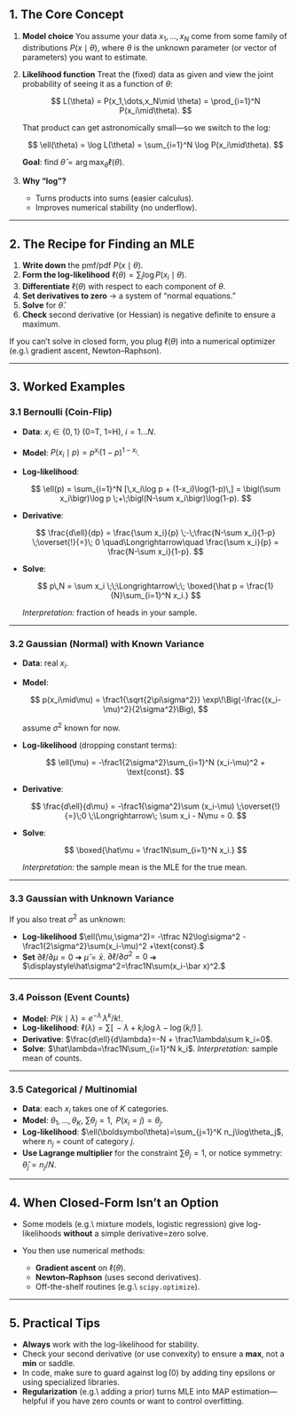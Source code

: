 ## 1. The Core Concept

1. **Model choice**
   You assume your data $x_1,\dots,x_N$ come from some family of distributions $P(x\mid\theta)$, where $\theta$ is the unknown parameter (or vector of parameters) you want to estimate.

2. **Likelihood function**
   Treat the (fixed) data as given and view the joint probability of seeing it as a function of $\theta$:

   $$
     L(\theta)
     = P(x_1,\dots,x_N\mid \theta)
     = \prod_{i=1}^N P(x_i\mid\theta).
   $$

   That product can get astronomically small—so we switch to the log:

   $$
     \ell(\theta)
     = \log L(\theta)
     = \sum_{i=1}^N \log P(x_i\mid\theta).
   $$

   **Goal**: find
   $\displaystyle \hat\theta = \arg\max_\theta \ell(\theta)$.

3. **Why “log”?**

   * Turns products into sums (easier calculus).
   * Improves numerical stability (no underflow).

---

## 2. The Recipe for Finding an MLE

1. **Write down** the pmf/pdf $P(x\mid\theta)$.
2. **Form the log-likelihood**
   $\ell(\theta)=\sum_i \log P(x_i\mid\theta).$
3. **Differentiate** $\ell(\theta)$ with respect to each component of $\theta$.
4. **Set derivatives to zero** → a system of “normal equations.”
5. **Solve** for $\hat\theta$.
6. **Check** second derivative (or Hessian) is negative definite to ensure a maximum.

If you can’t solve in closed form, you plug $\ell(\theta)$ into a numerical optimizer (e.g.\ gradient ascent, Newton–Raphson).

---

## 3. Worked Examples

### 3.1 Bernoulli (Coin-Flip)

* **Data**: $x_i\in\{0,1\}$ (0=T, 1=H), $i=1\ldots N$.
* **Model**: $P(x_i\mid p)=p^{x_i}(1-p)^{1-x_i}$.
* **Log-likelihood**:

  $$
    \ell(p)
    = \sum_{i=1}^N [\,x_i\log p + (1-x_i)\log(1-p)\,]
    = \bigl(\sum x_i\bigr)\log p \;+\;\bigl(N-\sum x_i\bigr)\log(1-p).
  $$
* **Derivative**:

  $$
    \frac{d\ell}{dp}
    = \frac{\sum x_i}{p} \;-\;\frac{N-\sum x_i}{1-p}
    \;\overset{!}{=}\; 0
    \quad\Longrightarrow\quad
    \frac{\sum x_i}{p} = \frac{N-\sum x_i}{1-p}.
  $$
* **Solve**:

  $$
    p\,N = \sum x_i 
    \;\;\Longrightarrow\;\; 
    \boxed{\hat p = \frac{1}{N}\sum_{i=1}^N x_i.}
  $$

  *Interpretation:* fraction of heads in your sample.

---

### 3.2 Gaussian (Normal) with Known Variance

* **Data**: real $x_i$.
* **Model**:

  $$
    p(x_i\mid\mu)
    = \frac1{\sqrt{2\pi\sigma^2}}
      \exp\!\Big(-\frac{(x_i-\mu)^2}{2\sigma^2}\Big),
  $$

  assume $\sigma^2$ known for now.
* **Log-likelihood** (dropping constant terms):

  $$
    \ell(\mu)
    = -\frac1{2\sigma^2}\sum_{i=1}^N (x_i-\mu)^2 + \text{const}.
  $$
* **Derivative**:

  $$
    \frac{d\ell}{d\mu}
    = -\frac1{\sigma^2}\sum (x_i-\mu)
    \;\overset{!}{=}\;0
    \;\Longrightarrow\;
    \sum x_i - N\mu = 0.
  $$
* **Solve**:

  $$
    \boxed{\hat\mu = \frac1N\sum_{i=1}^N x_i.}
  $$

  *Interpretation:* the sample mean is the MLE for the true mean.

---

### 3.3 Gaussian with Unknown Variance

If you also treat $\sigma^2$ as unknown:

* **Log-likelihood**
  $\ell(\mu,\sigma^2)= -\tfrac N2\log\sigma^2 - \frac1{2\sigma^2}\sum(x_i-\mu)^2 +\text{const}.$
* **Set**
  $\partial\ell/\partial\mu=0$ ➔ $\hat\mu=\bar x$.
  $\partial\ell/\partial\sigma^2=0$ ➔
  $\displaystyle\hat\sigma^2=\frac1N\sum(x_i-\bar x)^2.$

---

### 3.4 Poisson (Event Counts)

* **Model**: $P(k\mid\lambda)=e^{-\lambda}\,\lambda^k/k!$.
* **Log-likelihood**:
  $\ell(\lambda)=\sum [\, -\lambda + k_i\log\lambda - \log(k_i!)\, ].$
* **Derivative**:
  $\frac{d\ell}{d\lambda}=-N + \frac1\lambda\sum k_i=0$.
* **Solve**:
  $\hat\lambda=\frac1N\sum_{i=1}^N k_i$.
  *Interpretation:* sample mean of counts.

---

### 3.5 Categorical / Multinomial

* **Data**: each $x_i$ takes one of $K$ categories.
* **Model**: $\theta_1,\dots,\theta_K$, $\sum \theta_j=1$,
  $\,P(x_i=j)=\theta_j.$
* **Log-likelihood**:
  $\ell(\boldsymbol\theta)=\sum_{j=1}^K n_j\log\theta_j$,
  where $n_j$ = count of category $j$.
* **Use Lagrange multiplier** for the constraint $\sum\theta_j=1$, or notice symmetry:
  $\hat\theta_j = n_j/N.$

---

## 4. When Closed-Form Isn’t an Option

* Some models (e.g.\ mixture models, logistic regression) give log-likelihoods **without** a simple derivative=zero solve.
* You then use numerical methods:

  * **Gradient ascent** on $\ell(\theta)$.
  * **Newton–Raphson** (uses second derivatives).
  * Off-the-shelf routines (e.g.\ `scipy.optimize`).

---

## 5. Practical Tips

* **Always** work with the log-likelihood for stability.
* Check your second derivative (or use convexity) to ensure a **max**, not a **min** or saddle.
* In code, make sure to guard against $\log(0)$ by adding tiny epsilons or using specialized libraries.
* **Regularization** (e.g.\ adding a prior) turns MLE into MAP estimation—helpful if you have zero counts or want to control overfitting.